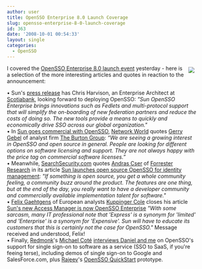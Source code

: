 ```yaml
---
author: user
title: OpenSSO Enterprise 8.0 Launch Coverage
slug: opensso-enterprise-8-0-launch-coverage
id: 363
date: '2008-10-01 00:54:33'
layout: single
categories:
  - OpenSSO
---
```


<span style="margin: 5px; float: right;">[![](http://blog.superpat.com/wp-content/uploads/2009/09/OpenSSOIdentiCat.png)](http://www.sun.com/openssoenterprise/)</span>

I covered the [OpenSSO Enterprise 8.0 launch event](http://blogs.sun.com/superpat/entry/opensso_in_second_life) yesterday - here is a selection of the more interesting articles and quotes in reaction to the announcement:

• Sun's [press release](http://www.sun.com/aboutsun/pr/2008-09/sunflash.20080930.1.xml) has Chris Harvison, an Enterprise Architect at [Scotiabank](http://scotiabank.com/), looking forward to deploying OpenSSO: _"Sun OpenSSO Enterprise brings innovations such as Fedlets and multi-protocol support that will simplify the on-boarding of new federation partners and reduce the costs of doing so. The new tools provide a means to quickly and economically drive SSO across our global organization."_  
• In [Sun goes commercial with OpenSSO](http://www.networkworld.com/news/2008/093008-sun-opensso.html), [Network World](http://www.networkworld.com/) quotes [Gerry Gebel](http://www.burtongroup.com/AboutUs/Bios/AnalystBios.aspx#GerryGebel) of analyst firm [The Burton Group](http://www.burtongroup.com/): _“We are seeing a growing interest in OpenSSO and open source in general. People are looking for different options on software licensing and support. They are not always happy with the price tag on commercial software licenses.”_  
• Meanwhile, [SearchSecurity.com](http://searchsecurity.techtarget.com/) quotes [Andras Cser](http://www.forrester.com/rb/analyst/andras_cser) of [Forrester Research](http://www.forrester.com/) in its article [Sun launches open source OpenSSO for identity management](http://searchsecurity.techtarget.com/news/article/0,289142,sid14_gci1332757,00.html): _"If something is open source, you get a whole community feeling, a community buzz around the product. The features are one thing, but at the end of the day, you really want to have a developer community and commercially available implementation talent for software."_  
• [Felix Gaehtgens](http://blogs.kuppingercole.com/gaehtgens/) of European analysts [Kuppinger Cole](http://www.kuppingercole.com/) closes his article [Sun's new Access Manager is now OpenSSO Enterprise](http://www.kuppingercole.com/articles/fg_opensso_290908) _"With some sarcasm, many IT professional note that 'Express' is a synonym for 'limited' and 'Enterprise' is a synonym for 'Expensive'. Sun will have to educate its customers that this is certainly not the case for OpenSSO."_ Message received and understood, Felix!  
• Finally, [Redmonk](http://www.redmonk.com/)'s [Michael Coté](http://www.redmonk.com/cote/) [interviews Daniel and me](http://www.redmonk.com/cote/2008/09/30/saas-and-opensso/) on OpenSSO's support for single sign-on to software as a service (SSO to SaaS, if you're feeing terse), including demos of single sign-on to Google and SalesForce.com, plus [Rajeev](http://blogs.sun.com/rangal/)'s [OpenSSO QuickStart](http://blogs.sun.com/rangal/entry/opensso_webstart_prototype) prototype.